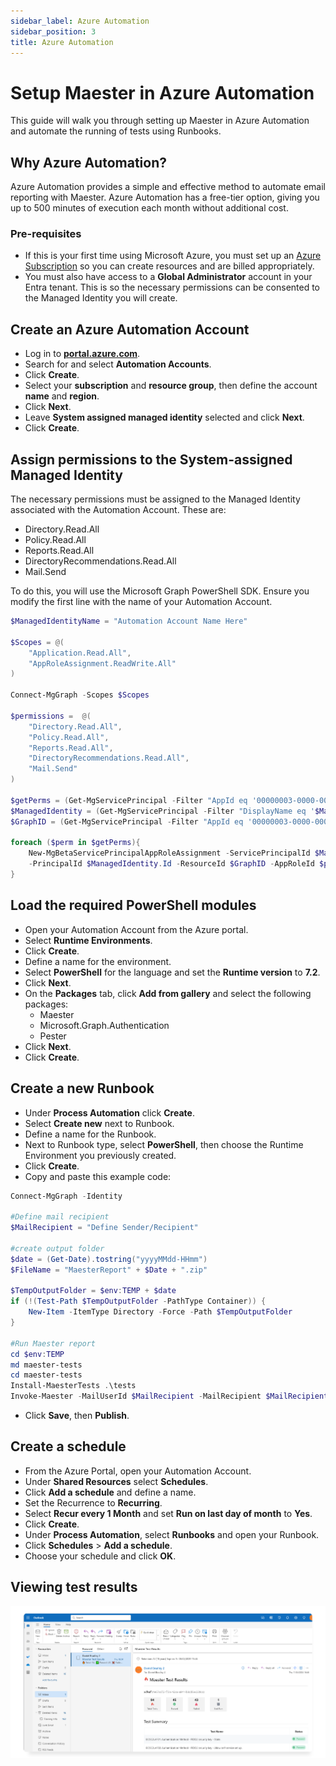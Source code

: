 ```yaml
---
sidebar_label: Azure Automation
sidebar_position: 3
title: Azure Automation
---
```


# <IIcon icon="devicon:azure" height="18" /> Setup Maester in Azure Automation
This guide will walk you through setting up Maester in Azure Automation and automate the running of tests using Runbooks.

## Why Azure Automation?
Azure Automation provides a simple and effective method to automate email reporting with Maester. Azure Automation has a free-tier option, giving you up to 500 minutes of execution each month without additional cost. 

### Pre-requisites
- If this is your first time using Microsoft Azure, you must set up an [Azure Subscription](https://learn.microsoft.com/en-us/azure/cost-management-billing/manage/create-subscription) so you can create resources and are billed appropriately.
- You must also have access to a **Global Administrator** account in your Entra tenant. This is so the necessary permissions can be consented to the Managed Identity you will create.

## Create an Azure Automation Account
- Log in to **[portal.azure.com](https://portal.azure.com)**.
- Search for and select **Automation Accounts**.
- Click **Create**.
- Select your **subscription** and **resource group**, then define the account **name** and **region**.
- Click **Next**.
- Leave **System assigned managed identity** selected and click **Next**.
- Click **Create**.

##  Assign permissions to the System-assigned Managed Identity
The necessary permissions must be assigned to the Managed Identity associated with the Automation Account. These are: 
- Directory.Read.All
- Policy.Read.All
- Reports.Read.All
- DirectoryRecommendations.Read.All
- Mail.Send
  
To do this, you will use the Microsoft Graph PowerShell SDK. Ensure you modify the first line with the name of your Automation Account.

```powershell
$ManagedIdentityName = "Automation Account Name Here"

$Scopes = @(
    "Application.Read.All",
    "AppRoleAssignment.ReadWrite.All"
)

Connect-MgGraph -Scopes $Scopes

$permissions =  @(
    "Directory.Read.All",
    "Policy.Read.All",
    "Reports.Read.All",
    "DirectoryRecommendations.Read.All",
    "Mail.Send"
)

$getPerms = (Get-MgServicePrincipal -Filter "AppId eq '00000003-0000-0000-c000-000000000000'").approles | Where {$_.Value -in $permissions}
$ManagedIdentity = (Get-MgServicePrincipal -Filter "DisplayName eq '$ManagedIdentityName'")
$GraphID = (Get-MgServicePrincipal -Filter "AppId eq '00000003-0000-0000-c000-000000000000'").id

foreach ($perm in $getPerms){
    New-MgBetaServicePrincipalAppRoleAssignment -ServicePrincipalId $ManagedIdentity.Id `
    -PrincipalId $ManagedIdentity.Id -ResourceId $GraphID -AppRoleId $perm.id
}
```
##  Load the required PowerShell modules
- Open your Automation Account from the Azure portal.
- Select **Runtime Environments**.
- Click **Create**.
- Define a name for the environment.
- Select **PowerShell** for the language and set the **Runtime version** to **7.2**.
- Click **Next**.
- On the **Packages** tab, click **Add from gallery** and select the following packages:
  - Maester
  - Microsoft.Graph.Authentication
  - Pester
- Click **Next**.
- Click **Create**.

## Create a new Runbook
- Under **Process Automation** click **Create**.
- Select **Create new** next to Runbook.
- Define a name for the Runbook.
- Next to Runbook type, select **PowerShell**, then choose the Runtime Environment you previously created.
- Click **Create**.
- Copy and paste this example code:

```PowerShell
Connect-MgGraph -Identity

#Define mail recipient
$MailRecipient = "Define Sender/Recipient"

#create output folder
$date = (Get-Date).tostring("yyyyMMdd-HHmm")
$FileName = "MaesterReport" + $Date + ".zip"

$TempOutputFolder = $env:TEMP + $date
if (!(Test-Path $TempOutputFolder -PathType Container)) {
    New-Item -ItemType Directory -Force -Path $TempOutputFolder
}

#Run Maester report
cd $env:TEMP
md maester-tests
cd maester-tests
Install-MaesterTests .\tests
Invoke-Maester -MailUserId $MailRecipient -MailRecipient $MailRecipient -OutputFolder $TempOutputFolder
```
- Click **Save**, then **Publish**.

## Create a schedule
- From the Azure Portal, open your Automation Account.
- Under **Shared Resources** select **Schedules**.
- Click **Add a schedule** and define a name.
- Set the Recurrence to **Recurring**.
- Select **Recur every 1 Month** and set **Run on last day of month** to **Yes**.
- Click **Create**.
- Under **Process Automation**, select **Runbooks** and open your Runbook.
- Click **Schedules** > **Add a schedule**.
- Choose your schedule and click **OK**.

## Viewing test results
![Screenshot of the Maester report email](assets/azureautomation-test-results.png)
